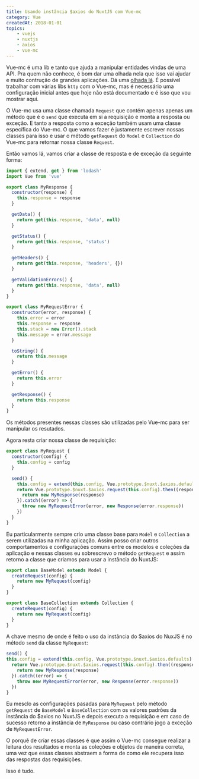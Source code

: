 ```yaml
---
title: Usando instância $axios do NuxtJS com Vue-mc
category: Vue
createdAt: 2018-01-01
topics: 
    - vuejs
    - nuxtjs
    - axios
    - vue-mc
---
```


Vue-mc é uma lib e tanto que ajuda a manipular entidades vindas de uma API. Pra quem não conhece, é bom dar uma olhada nela que isso vai ajudar e muito contrução de grandes aplicações. Dá uma [olhada lá](http://vuemc.io/#introduction). É possível trabalhar com várias libs `http` com o Vue-mc, mas é necessário uma configuração inicial antes que hoje não está documentado e é isso que vou mostrar aqui.

<!--more-->

O Vue-mc usa uma classe chamada `Request` que contém apenas apenas um método que é o `send` que executa em si a requisição e monta a resposta ou exceção. E tanto a resposta como a exceção também usam uma classe específica do Vue-mc. O que vamos fazer é justamente escrever nossas classes para isso e usar o método `getRequest` do `Model` e `Collection`  do Vue-mc para retornar nossa classe `Request`.

Então vamos lá, vamos criar a classe de resposta e de exceção da seguinte forma:

```javascript
import { extend, get } from 'lodash'
import Vue from 'vue'

export class MyResponse {
  constructor(response) {
    this.response = response
  }

  getData() {
    return get(this.response, 'data', null)
  }

  getStatus() {
    return get(this.response, 'status')
  }

  getHeaders() {
    return get(this.response, 'headers', {})
  }

  getValidationErrors() {
    return get(this.response, 'data', null)
  }
}

export class MyRequestError {
  constructor(error, response) {
    this.error = error
    this.response = response
    this.stack = new Error().stack
    this.message = error.message
  }

  toString() {
    return this.message
  }

  getError() {
    return this.error
  }

  getResponse() {
    return this.response
  }
}
```

Os métodos presentes nessas classes são utilizadas pelo Vue-mc para ser manipular os resutados.

Agora resta criar nossa classe de requisição:

```javascript
export class MyRequest {
  constructor(config) {
    this.config = config
  }

  send() {
    this.config = extend(this.config, Vue.prototype.$nuxt.$axios.defaults)
    return Vue.prototype.$nuxt.$axios.request(this.config).then((response) => {
      return new MyResponse(response)
    }).catch((error) => {
      throw new MyRequestError(error, new Response(error.response))
    })
  }
}

```

Eu particularmente sempre crio uma classe base para `Model` e `Collection` a serem utilizadas na minha aplicação. Assim posso criar outros comportamentos e configurações comuns entre os modelos e coleções da aplicação e nessas classes eu sobrescrevo o método `getRequest` e assim retorno a classe que criamos para usar a instância do NuxtJS:

```javascript
export class BaseModel extends Model {
  createRequest(config) {
    return new MyRequest(config)
  }
}

export class BaseCollection extends Collection {
  createRequest(config) {
    return new MyRequest(config)
  }
}
```

A chave mesmo de onde é feito o uso da instância do $axios do NuxJS é no método `send` da classe `MyRequest`:

```javascript
send() {
this.config = extend(this.config, Vue.prototype.$nuxt.$axios.defaults)
  return Vue.prototype.$nuxt.$axios.request(this.config).then((response) => {
    return new MyResponse(response)
  }).catch((error) => {
    throw new MyRequestError(error, new Response(error.response))
  })
}
```

Eu mesclo as configurações pasadas para `MyRequest` pelo método `getRequest` de `BaseModel` e `BaseCollection` com os valores padrões da instância do $axios no NuxtJS e depois executo a requisição e em caso de sucesso retorno a instância de `MyResponse` ou caso contrário jogo a exceção de `MyRequestError`.

O porquê de criar essas classes é que assim o Vue-mc consegue realizar a leitura dos resultados e monta as coleções e objetos de maneira correta, uma vez que essas classes abstraem a forma de como ele recupera isso das respostas das requisições.

Isso é tudo.